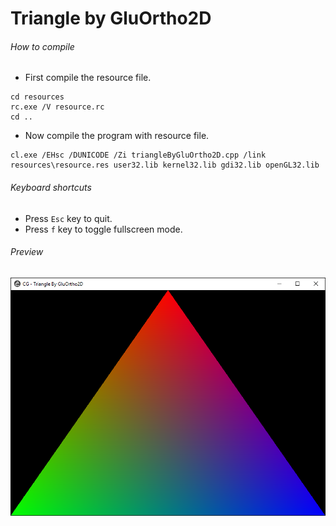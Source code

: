 Triangle by GluOrtho2D
===================

###### How to compile

- First compile the resource file.

```
cd resources
rc.exe /V resource.rc
cd ..
```

- Now compile the program with resource file.

```
cl.exe /EHsc /DUNICODE /Zi triangleByGluOrtho2D.cpp /link resources\resource.res user32.lib kernel32.lib gdi32.lib openGL32.lib
```

###### Keyboard shortcuts
- Press ```Esc``` key to quit.
- Press ```f``` key to toggle fullscreen mode.

###### Preview
![triangleByGluOrtho2D][triangleByGluOrtho2D-image]

<!-- Image declaration -->

[triangleByGluOrtho2D-image]: ./preview/triangleByGluOrtho2D.png "OpenGL Triangle By GluOrtho2D"
